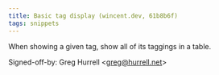 ```yaml
---
title: Basic tag display (wincent.dev, 61b8b6f)
tags: snippets
---
```


When showing a given tag, show all of its taggings in a table.

Signed-off-by: Greg Hurrell &lt;greg@hurrell.net&gt;
